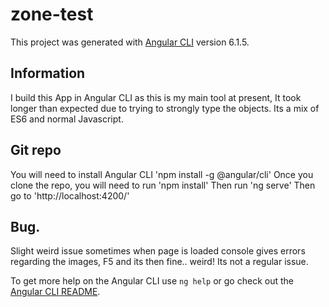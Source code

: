 # zone-test

This project was generated with [Angular CLI](https://github.com/angular/angular-cli) version 6.1.5.

## Information
I build this App in Angular CLI as this is my main tool at present, It took longer than expected due to trying to strongly type the objects.
Its a mix of ES6 and normal Javascript.

## Git repo
You will need to install Angular CLI 'npm install -g @angular/cli'
Once you clone the repo, you will need to run  'npm install'
Then run 'ng serve'
Then go to 'http://localhost:4200/'


## Bug.
Slight weird issue sometimes when page is loaded console gives errors regarding the images, F5 and its then fine.. weird!
Its not a regular issue.

To get more help on the Angular CLI use `ng help` or go check out the [Angular CLI README](https://github.com/angular/angular-cli/blob/master/README.md).
